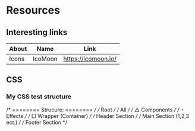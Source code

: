# Resources
## Interesting links

About | Name | Link 
---|---|---
Icons | IcoMoon | https://icomoon.io/

## CSS
### My CSS test structure
/* ======== Strucure: ======== */
/* Root */
/* All */
/* △ Components */
/* ◔ Effects */
/* ▢ Wrapper (Container) */
/* Header Section */
/* Main Section (1,2,3 ect.) */
/* Footer Section */
